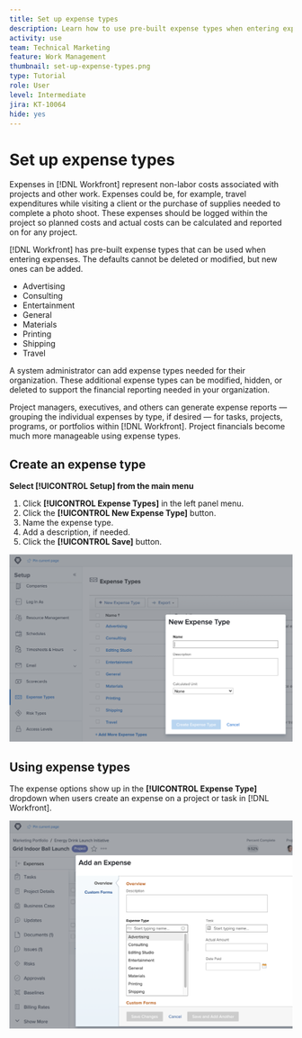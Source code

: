 ```yaml
---
title: Set up expense types
description: Learn how to use pre-built expense types when entering expenses, and how to create new expense types.
activity: use
team: Technical Marketing
feature: Work Management
thumbnail: set-up-expense-types.png
type: Tutorial
role: User
level: Intermediate
jira: KT-10064
hide: yes
---
```

# Set up expense types

Expenses in [!DNL Workfront] represent non-labor costs associated with projects and other work. Expenses could be, for example, travel expenditures while visiting a client or the purchase of supplies needed to complete a photo shoot. These expenses should be logged within the project so planned costs and actual costs can be calculated and reported on for any project.

[!DNL Workfront] has pre-built expense types that can be used when entering expenses. The defaults cannot be deleted or modified, but new ones can be added.

* Advertising
* Consulting
* Entertainment
* General
* Materials
* Printing
* Shipping
* Travel

A system administrator can add expense types needed for their organization. These additional expense types can be modified, hidden, or deleted to support the financial reporting needed in your organization.

Project managers, executives, and others can generate expense reports — grouping the individual expenses by type, if desired — for tasks, projects, programs, or portfolios within [!DNL Workfront]. Project financials become much more manageable using expense types.

## Create an expense type

**Select [!UICONTROL Setup] from the main menu**

1. Click **[!UICONTROL Expense Types]** in the left panel menu.
1. Click the **[!UICONTROL New Expense Type]** button.
1. Name the expense type.
1. Add a description, if needed.
1. Click the **[!UICONTROL Save]** button.

![An image of creating a new [!UICONTROL Expense Type]](assets/setting-up-finances-6.png)

## Using expense types

The expense options show up in the **[!UICONTROL Expense Type]** dropdown when users create an expense on a project or task in [!DNL Workfront].

![An image of adding a new expense](assets/setting-up-finances-7.png)
